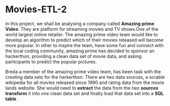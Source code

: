 # Movies-ETL-2

In this project, we shall be analysing a company called **Amazing prime Video**. They are platform for streaming movies and TV shows.One of the world largest online retailer. The amazing prime video team would like to develop an algorithm to predict which of their movies released will become more popular. In other to inspire the team, have some fun and connect with the local coding community, amazing prime has decided to sponsor an hackerthon, providing a clean data set of movie data, and asking participants to predict the popular pictures.

Breda a member of the amazing prime video team, has been task with the creating data sets for the harkerthon. There are two data sources, a scrable wikipedia for all movies released since 1990 and rating data from the movie lands website. She would need to **extract** the data from the _two_ **_sources_** **transform** it into _one_ clean data set and finally load that data set into a **SQL table** .
